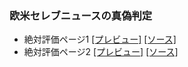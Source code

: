### 欧米セレブニュースの真偽判定

- 絶対評価ページ1 [[プレビュー]](http://blog.henryfren.ch/pages/news-1.html) [[ソース]](https://raw.githubusercontent.com/zchenry/pages/master/news-1.html)
- 絶対評価ページ2 [[プレビュー]](http://blog.henryfren.ch/pages/news-2.html) [[ソース]](https://raw.githubusercontent.com/zchenry/pages/master/news-2.html)
